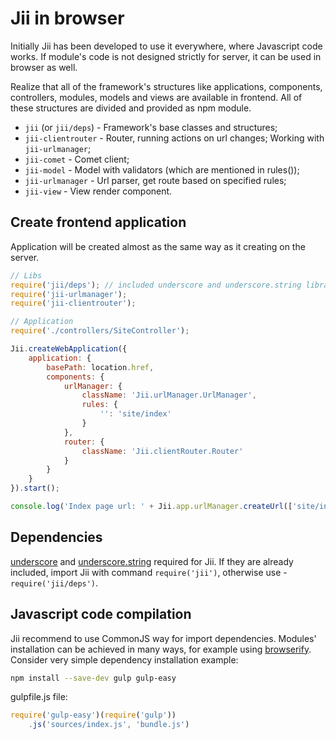 Jii in browser
====
Initially Jii has been developed to use it everywhere, where Javascript code works. If module's code is not designed strictly for server, it can be used in browser as well.

Realize that all of the framework's structures like applications, components, controllers, modules, models and views are available in frontend.
All of these structures are divided and provided as npm module.

- `jii` (or `jii/deps`) - Framework's base classes and structures;
- `jii-clientrouter` - Router, running actions on url changes; Working with `jii-urlmanager`;
- `jii-comet` - Comet client;
- `jii-model` - Model with validators (which are mentioned in rules());
- `jii-urlmanager` - Url parser, get route based on specified rules;
- `jii-view` - View render component.

## Create frontend application

Application will be created almost as the same way as it creating on the server.

```js
// Libs
require('jii/deps'); // included underscore and underscore.string libraries
require('jii-urlmanager');
require('jii-clientrouter');

// Application
require('./controllers/SiteController');

Jii.createWebApplication({
    application: {
        basePath: location.href,
        components: {
            urlManager: {
                className: 'Jii.urlManager.UrlManager',
                rules: {
                    '': 'site/index'
                }
            },
            router: {
                className: 'Jii.clientRouter.Router'
            }
        }
    }
}).start();

console.log('Index page url: ' + Jii.app.urlManager.createUrl(['site/index']));
```

## Dependencies

[underscore](http://underscorejs.org/) and [underscore.string](http://epeli.github.io/underscore.string/) required for Jii. If they are already included, import Jii with command `require('jii')`, otherwise use - `require('jii/deps')`.

## Javascript code compilation

Jii recommend to use CommonJS way for import dependencies. Modules' installation can be achieved in many ways, for example using [browserify](http://browserify.org/).
Consider very simple dependency installation example:

```sh
npm install --save-dev gulp gulp-easy
```

gulpfile.js file:

```js
require('gulp-easy')(require('gulp'))
    .js('sources/index.js', 'bundle.js')
```
